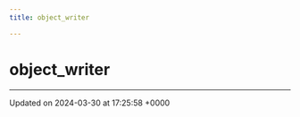 ```yaml
---
title: object_writer

---
```


# object_writer





-------------------------------

Updated on 2024-03-30 at 17:25:58 +0000